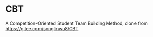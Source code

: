 # CBT
A Competition-Oriented Student Team Building Method, clone from https://gitee.com/songlinwu8/CBT
